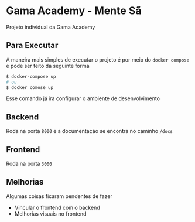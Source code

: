 # Gama Academy - Mente Sã

Projeto individual da Gama Academy

## Para Executar

A maneira mais simples de executar o projeto é por meio do `docker compose` e pode ser feito da seguinte forma
```bash
$ docker-compose up
# ou
$ docker comose up
```

Esse comando já ira configurar o ambiente de desenvolvimento

## Backend

Roda na porta `8000` e a documentação se encontra no caminho `/docs`
## Frontend

Roda na porta `3000`

## Melhorias
 Algumas coisas ficaram pendentes de fazer
 - Vincular o frontend com o backend
 - Melhorias visuais no frontend